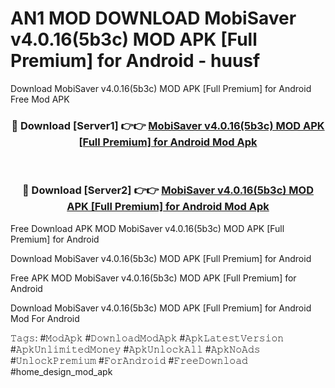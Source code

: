 # AN1 MOD DOWNLOAD MobiSaver v4.0.16(5b3c) MOD APK [Full Premium] for Android - huusf
Download MobiSaver v4.0.16(5b3c) MOD APK [Full Premium] for Android Free Mod APK

<div align="center">
<h3>🔴 Download [Server1] 👉👉 <a href="https://apk-comot.site?title=MobiSaver_v4.0.16(5b3c)_MOD_APK_[Full_Premium]_for_Android">MobiSaver v4.0.16(5b3c) MOD APK [Full Premium] for Android Mod Apk</a></h3><br>

<h3>🔴 Download [Server2] 👉👉 <a href="https://apk-comot.site?title=MobiSaver_v4.0.16(5b3c)_MOD_APK_[Full_Premium]_for_Android">MobiSaver v4.0.16(5b3c) MOD APK [Full Premium] for Android Mod Apk</a></h3>
</div>


Free Download APK MOD MobiSaver v4.0.16(5b3c) MOD APK [Full Premium] for Android

Download MobiSaver v4.0.16(5b3c) MOD APK [Full Premium] for Android 

Free APK MOD MobiSaver v4.0.16(5b3c) MOD APK [Full Premium] for Android 

Download MobiSaver v4.0.16(5b3c) MOD APK [Full Premium] for Android Mod For Android

𝚃𝚊𝚐𝚜: #𝙼𝚘𝚍𝙰𝚙𝚔 #𝙳𝚘𝚠𝚗𝚕𝚘𝚊𝚍𝙼𝚘𝚍𝙰𝚙𝚔 #𝙰𝚙𝚔𝙻𝚊𝚝𝚎𝚜𝚝𝚅𝚎𝚛𝚜𝚒𝚘𝚗 #𝙰𝚙𝚔𝚄𝚗𝚕𝚒𝚖𝚒𝚝𝚎𝚍𝙼𝚘𝚗𝚎𝚢 #𝙰𝚙𝚔𝚄𝚗𝚕𝚘𝚌𝚔𝙰𝚕𝚕 #𝙰𝚙𝚔𝙽𝚘𝙰𝚍𝚜 #𝚄𝚗𝚕𝚘𝚌𝚔𝙿𝚛𝚎𝚖𝚒𝚞𝚖 #𝙵𝚘𝚛𝙰𝚗𝚍𝚛𝚘𝚒𝚍 #𝙵𝚛𝚎𝚎𝙳𝚘𝚠𝚗𝚕𝚘𝚊𝚍 #home_design_mod_apk